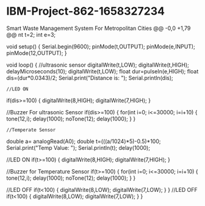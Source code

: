 # IBM-Project-862-1658327234
Smart Waste Management System For Metropolitan Cities
@@ -0,0 +1,79 @@
nt t=2;
int e=3;

void setup()
{
  Serial.begin(9600);
  pinMode(t,OUTPUT);
  pinMode(e,INPUT);
  pinMode(12,OUTPUT);
}

void loop()
{
  //ultrasonic sensor
  digitalWrite(t,LOW);
  digitalWrite(t,HIGH);
  delayMicroseconds(10);
  digitalWrite(t,LOW);
  float dur=pulseIn(e,HIGH);
  float dis=(dur*0.0343)/2;
  Serial.print("Distance is: ");
  Serial.println(dis);

    //LED ON
  if(dis>=100) { digitalWrite(8,HIGH); digitalWrite(7,HIGH); }

//Buzzer For ultrasonic Sensor if(dis>=100) { for(int i=0; i<=30000; i=i+10) { tone(12,i); delay(1000); noTone(12); delay(1000); } }





    //Temperate Sensor
 double a= analogRead(A0); double t=(((a/1024)*5)-0.5)*100; Serial.print("Temp Value: "); Serial.println(t); delay(1000);

//LED ON if(t>=100) { digitalWrite(8,HIGH); digitalWrite(7,HIGH); }

//Buzzer for Temperature Sensor if(t>=100) { for(int i=0; i<=30000; i=i+10) { tone(12,i); delay(1000); noTone(12); delay(1000); } }

//LED OFF if(t<100) { digitalWrite(8,LOW); digitalWrite(7,LOW); } }
   //LED OFF
  if(t<100)
  {
    digitalWrite(8,LOW);
    digitalWrite(7,LOW);
  }
}
